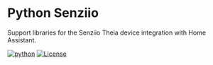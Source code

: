 # Python Senziio

Support libraries for the Senziio Theia device integration with Home Assistant.

[![python](https://img.shields.io/badge/Python-3.11%20%7C%203.12-3776AB.svg?style=flat&logo=python&logoColor=white)](https://www.python.org)
[![License](https://img.shields.io/badge/License-Apache_2.0-green.svg?logo=apache)](http://www.apache.org/licenses/LICENSE-2.0)
